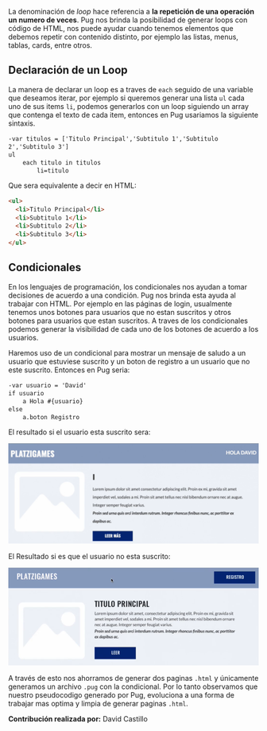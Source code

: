 La denominación de *loop* hace referencia a **la repetición de una operación un numero de veces**. Pug nos brinda la posibilidad de generar loops con código de HTML, nos puede ayudar cuando tenemos elementos que debemos repetir con contenido distinto, por ejemplo las listas, menus, tablas, cards, entre otros.

## Declaración de un Loop

La manera de declarar un loop es a traves de `each` seguido de una variable que deseamos iterar, por ejemplo si queremos generar una lista `ul` cada uno de sus items `li`, podemos generarlos con un loop siguiendo un array que contenga el texto de cada item, entonces en Pug usariamos la siguiente sintaxis.

```pug
-var titulos = ['Titulo Principal','Subtitulo 1','Subtitulo 2','Subtitulo 3']
ul
    each titulo in titulos
        li=titulo
```

Que sera equivalente a decir en HTML:

```html
<ul>
  <li>Titulo Principal</li>
  <li>Subtitulo 1</li>
  <li>Subtitulo 2</li>
  <li>Subtitulo 3</li>
</ul>
```

## Condicionales

En los lenguajes de programación, los condicionales nos ayudan a tomar decisiones de acuerdo a una condición. Pug nos brinda esta ayuda al trabajar con HTML. Por ejemplo en las páginas de login, usualmente tenemos unos botones para usuarios que no estan suscritos y otros botones para usuarios que estan suscritos. A traves de los condicionales podemos generar la visibilidad de cada uno de los botones de acuerdo a los usuarios.

Haremos uso de un condicional para mostrar un mensaje de saludo a un usuario que estuviese suscrito y un boton de registro a un usuario que no este suscrito. Entonces en Pug seria:

```pug
-var usuario = 'David'
if usuario
    a Hola #{usuario}
else
    a.boton Registro
```

El resultado si el usuario esta suscrito sera:

![](img/2022-08-22-10-27-07-image.png)

El Resultado si es que el usuario no esta suscrito:

![](img/2022-08-22-10-27-26-image.png)

A través de esto nos ahorramos de generar dos paginas `.html` y únicamente generamos un archivo `.pug` con la condicional. Por lo tanto observamos que nuestro pseudocodigo generado por Pug, evoluciona a una forma de trabajar mas optima y limpia de generar paginas `.html`.

**Contribución realizada por:** David Castillo
